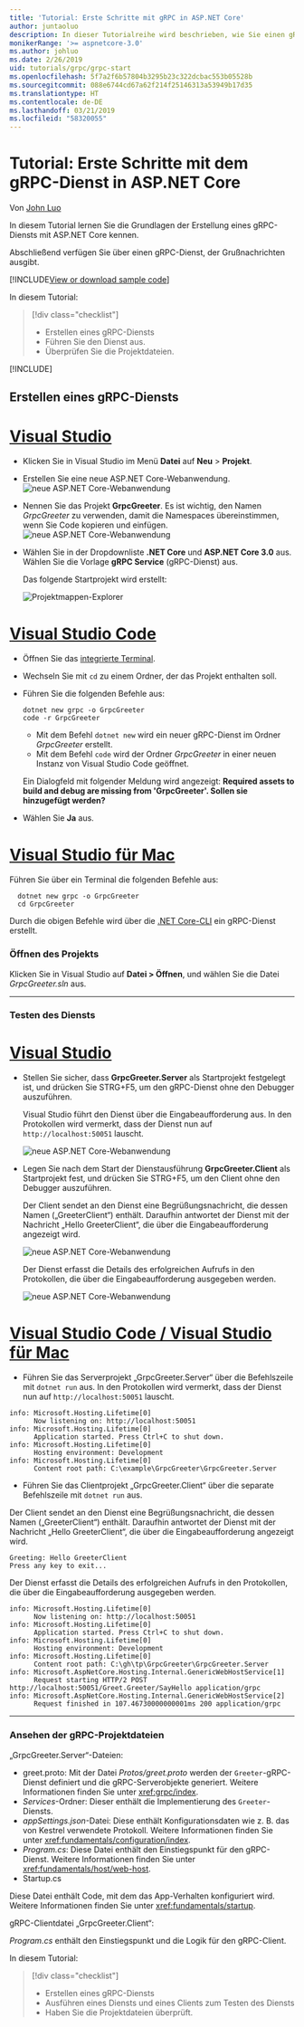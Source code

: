 ```yaml
---
title: 'Tutorial: Erste Schritte mit gRPC in ASP.NET Core'
author: juntaoluo
description: In dieser Tutorialreihe wird beschrieben, wie Sie einen gRPC-Dienst in ASP.NET Core erstellen. Dabei erfahren Sie, wie Sie ein gRPC-Dienstprojekt erstellen, eine PROTO-Datei bearbeiten und einen Duplexstreamaufruf hinzufügen.
monikerRange: '>= aspnetcore-3.0'
ms.author: johluo
ms.date: 2/26/2019
uid: tutorials/grpc/grpc-start
ms.openlocfilehash: 5f7a2f6b57804b3295b23c322dcbac553b05528b
ms.sourcegitcommit: 088e6744cd67a62f214f25146313a53949b17d35
ms.translationtype: HT
ms.contentlocale: de-DE
ms.lasthandoff: 03/21/2019
ms.locfileid: "58320055"
---
```

# <a name="tutorial-get-started-with-grpc-service-in-aspnet-core"></a>Tutorial: Erste Schritte mit dem gRPC-Dienst in ASP.NET Core

Von [John Luo](https://github.com/juntaoluo)

In diesem Tutorial lernen Sie die Grundlagen der Erstellung eines gRPC-Diensts mit ASP.NET Core kennen.

Abschließend verfügen Sie über einen gRPC-Dienst, der Grußnachrichten ausgibt.

[!INCLUDE[View or download sample code](~/includes/grpc/download.md)]

In diesem Tutorial:

> [!div class="checklist"]
> * Erstellen eines gRPC-Diensts
> * Führen Sie den Dienst aus.
> * Überprüfen Sie die Projektdateien.

[!INCLUDE[](~/includes/net-core-prereqs-all-3.0.md)]

## <a name="create-a-grpc-service"></a>Erstellen eines gRPC-Diensts

# <a name="visual-studiotabvisual-studio"></a>[Visual Studio](#tab/visual-studio)

* Klicken Sie in Visual Studio im Menü **Datei** auf **Neu** > **Projekt**.
* Erstellen Sie eine neue ASP.NET Core-Webanwendung.
  ![neue ASP.NET Core-Webanwendung](grpc-start/_static/np_3_0.1.png)
* Nennen Sie das Projekt **GrpcGreeter**. Es ist wichtig, den Namen *GrpcGreeter* zu verwenden, damit die Namespaces übereinstimmen, wenn Sie Code kopieren und einfügen.
  ![neue ASP.NET Core-Webanwendung](grpc-start/_static/np_3_0.2.png)
* Wählen Sie in der Dropdownliste **.NET Core** und **ASP.NET Core 3.0** aus. Wählen Sie die Vorlage **gRPC Service** (gRPC-Dienst) aus.

  Das folgende Startprojekt wird erstellt:

  ![Projektmappen-Explorer](grpc-start/_static/se3.0.png)

# <a name="visual-studio-codetabvisual-studio-code"></a>[Visual Studio Code](#tab/visual-studio-code)

* Öffnen Sie das [integrierte Terminal](https://code.visualstudio.com/docs/editor/integrated-terminal).
* Wechseln Sie mit `cd` zu einem Ordner, der das Projekt enthalten soll.
* Führen Sie die folgenden Befehle aus:

  ```console
  dotnet new grpc -o GrpcGreeter
  code -r GrpcGreeter
  ```

  * Mit dem Befehl `dotnet new` wird ein neuer gRPC-Dienst im Ordner *GrpcGreeter* erstellt.
  * Mit dem Befehl `code` wird der Ordner *GrpcGreeter* in einer neuen Instanz von Visual Studio Code geöffnet.

  Ein Dialogfeld mit folgender Meldung wird angezeigt: **Required assets to build and debug are missing from 'GrpcGreeter'. Sollen sie hinzugefügt werden?**
* Wählen Sie **Ja** aus.

# <a name="visual-studio-for-mactabvisual-studio-mac"></a>[Visual Studio für Mac](#tab/visual-studio-mac)

Führen Sie über ein Terminal die folgenden Befehle aus:

```console
  dotnet new grpc -o GrpcGreeter
  cd GrpcGreeter
```

Durch die obigen Befehle wird über die [.NET Core-CLI](/dotnet/core/tools/dotnet) ein gRPC-Dienst erstellt.

### <a name="open-the-project"></a>Öffnen des Projekts

Klicken Sie in Visual Studio auf **Datei > Öffnen**, und wählen Sie die Datei *GrpcGreeter.sln* aus.

<!-- End of VS tabs -->

---

### <a name="test-the-service"></a>Testen des Diensts

# <a name="visual-studiotabvisual-studio"></a>[Visual Studio](#tab/visual-studio)

* Stellen Sie sicher, dass **GrpcGreeter.Server** als Startprojekt festgelegt ist, und drücken Sie STRG+F5, um den gRPC-Dienst ohne den Debugger auszuführen.

  Visual Studio führt den Dienst über die Eingabeaufforderung aus. In den Protokollen wird vermerkt, dass der Dienst nun auf `http://localhost:50051` lauscht.

  ![neue ASP.NET Core-Webanwendung](grpc-start/_static/server_start.png)

* Legen Sie nach dem Start der Dienstausführung **GrpcGreeter.Client** als Startprojekt fest, und drücken Sie STRG+F5, um den Client ohne den Debugger auszuführen.

  Der Client sendet an den Dienst eine Begrüßungsnachricht, die dessen Namen („GreeterClient“) enthält. Daraufhin antwortet der Dienst mit der Nachricht „Hello GreeterClient“, die über die Eingabeaufforderung angezeigt wird.

  ![neue ASP.NET Core-Webanwendung](grpc-start/_static/client.png)

  Der Dienst erfasst die Details des erfolgreichen Aufrufs in den Protokollen, die über die Eingabeaufforderung ausgegeben werden.

  ![neue ASP.NET Core-Webanwendung](grpc-start/_static/server_complete.png)

# <a name="visual-studio-code--visual-studio-for-mactabvisual-studio-codevisual-studio-mac"></a>[Visual Studio Code / Visual Studio für Mac](#tab/visual-studio-code+visual-studio-mac)

* Führen Sie das Serverprojekt „GrpcGreeter.Server“ über die Befehlszeile mit `dotnet run` aus. In den Protokollen wird vermerkt, dass der Dienst nun auf `http://localhost:50051` lauscht.

```console
info: Microsoft.Hosting.Lifetime[0]
      Now listening on: http://localhost:50051
info: Microsoft.Hosting.Lifetime[0]
      Application started. Press Ctrl+C to shut down.
info: Microsoft.Hosting.Lifetime[0]
      Hosting environment: Development
info: Microsoft.Hosting.Lifetime[0]
      Content root path: C:\example\GrpcGreeter\GrpcGreeter.Server
```

* Führen Sie das Clientprojekt „GrpcGreeter.Client“ über die separate Befehlszeile mit `dotnet run` aus.

Der Client sendet an den Dienst eine Begrüßungsnachricht, die dessen Namen („GreeterClient“) enthält. Daraufhin antwortet der Dienst mit der Nachricht „Hello GreeterClient“, die über die Eingabeaufforderung angezeigt wird.

```console
Greeting: Hello GreeterClient
Press any key to exit...
```

Der Dienst erfasst die Details des erfolgreichen Aufrufs in den Protokollen, die über die Eingabeaufforderung ausgegeben werden.

```console
info: Microsoft.Hosting.Lifetime[0]
      Now listening on: http://localhost:50051
info: Microsoft.Hosting.Lifetime[0]
      Application started. Press Ctrl+C to shut down.
info: Microsoft.Hosting.Lifetime[0]
      Hosting environment: Development
info: Microsoft.Hosting.Lifetime[0]
      Content root path: C:\gh\tp\GrpcGreeter\GrpcGreeter.Server
info: Microsoft.AspNetCore.Hosting.Internal.GenericWebHostService[1]
      Request starting HTTP/2 POST http://localhost:50051/Greet.Greeter/SayHello application/grpc
info: Microsoft.AspNetCore.Hosting.Internal.GenericWebHostService[2]
      Request finished in 107.46730000000001ms 200 application/grpc
```

<!-- End of combined VS/Mac tabs -->

---

### <a name="examine-the-project-files-of-the-grpc-project"></a>Ansehen der gRPC-Projektdateien

„GrpcGreeter.Server“-Dateien:

* greet.proto: Mit der Datei *Protos/greet.proto* werden der `Greeter`-gRPC-Dienst definiert und die gRPC-Serverobjekte generiert. Weitere Informationen finden Sie unter <xref:grpc/index>.
* *Services*-Ordner: Dieser enthält die Implementierung des `Greeter`-Diensts.
* *appSettings.json*-Datei: Diese enthält Konfigurationsdaten wie z. B. das von Kestrel verwendete Protokoll. Weitere Informationen finden Sie unter <xref:fundamentals/configuration/index>.
* *Program.cs*: Diese Datei enthält den Einstiegspunkt für den gRPC-Dienst. Weitere Informationen finden Sie unter <xref:fundamentals/host/web-host>.
* Startup.cs

Diese Datei enthält Code, mit dem das App-Verhalten konfiguriert wird. Weitere Informationen finden Sie unter <xref:fundamentals/startup>.

gRPC-Clientdatei „GrpcGreeter.Client“:

*Program.cs* enthält den Einstiegspunkt und die Logik für den gRPC-Client.

In diesem Tutorial:

> [!div class="checklist"]
> * Erstellen eines gRPC-Diensts
> * Ausführen eines Diensts und eines Clients zum Testen des Diensts
> * Haben Sie die Projektdateien überprüft.
